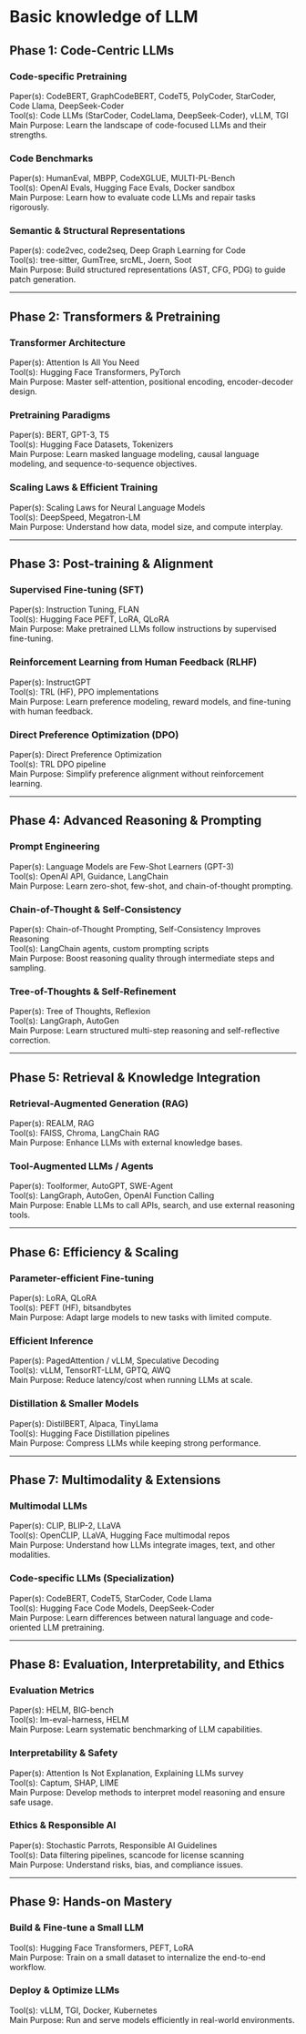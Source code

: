 # Basic knowledge of LLM
## Phase 1: Code-Centric LLMs

### Code-specific Pretraining
Paper(s): CodeBERT, GraphCodeBERT, CodeT5, PolyCoder, StarCoder, Code Llama, DeepSeek-Coder  
Tool(s): Code LLMs (StarCoder, CodeLlama, DeepSeek-Coder), vLLM, TGI  
Main Purpose: Learn the landscape of code-focused LLMs and their strengths.

### Code Benchmarks
Paper(s): HumanEval, MBPP, CodeXGLUE, MULTI-PL-Bench  
Tool(s): OpenAI Evals, Hugging Face Evals, Docker sandbox  
Main Purpose: Learn how to evaluate code LLMs and repair tasks rigorously.

### Semantic & Structural Representations
Paper(s): code2vec, code2seq, Deep Graph Learning for Code  
Tool(s): tree-sitter, GumTree, srcML, Joern, Soot  
Main Purpose: Build structured representations (AST, CFG, PDG) to guide patch generation.

---

## Phase 2: Transformers & Pretraining

### Transformer Architecture
Paper(s): Attention Is All You Need  
Tool(s): Hugging Face Transformers, PyTorch  
Main Purpose: Master self-attention, positional encoding, encoder-decoder design.

### Pretraining Paradigms
Paper(s): BERT, GPT-3, T5  
Tool(s): Hugging Face Datasets, Tokenizers  
Main Purpose: Learn masked language modeling, causal language modeling, and sequence-to-sequence objectives.

### Scaling Laws & Efficient Training
Paper(s): Scaling Laws for Neural Language Models  
Tool(s): DeepSpeed, Megatron-LM  
Main Purpose: Understand how data, model size, and compute interplay.

---

## Phase 3: Post-training & Alignment

### Supervised Fine-tuning (SFT)
Paper(s): Instruction Tuning, FLAN  
Tool(s): Hugging Face PEFT, LoRA, QLoRA  
Main Purpose: Make pretrained LLMs follow instructions by supervised fine-tuning.

### Reinforcement Learning from Human Feedback (RLHF)
Paper(s): InstructGPT  
Tool(s): TRL (HF), PPO implementations  
Main Purpose: Learn preference modeling, reward models, and fine-tuning with human feedback.

### Direct Preference Optimization (DPO)
Paper(s): Direct Preference Optimization  
Tool(s): TRL DPO pipeline  
Main Purpose: Simplify preference alignment without reinforcement learning.

---

## Phase 4: Advanced Reasoning & Prompting

### Prompt Engineering
Paper(s): Language Models are Few-Shot Learners (GPT-3)  
Tool(s): OpenAI API, Guidance, LangChain  
Main Purpose: Learn zero-shot, few-shot, and chain-of-thought prompting.

### Chain-of-Thought & Self-Consistency
Paper(s): Chain-of-Thought Prompting, Self-Consistency Improves Reasoning  
Tool(s): LangChain agents, custom prompting scripts  
Main Purpose: Boost reasoning quality through intermediate steps and sampling.

### Tree-of-Thoughts & Self-Refinement
Paper(s): Tree of Thoughts, Reflexion  
Tool(s): LangGraph, AutoGen  
Main Purpose: Learn structured multi-step reasoning and self-reflective correction.

---

## Phase 5: Retrieval & Knowledge Integration

### Retrieval-Augmented Generation (RAG)
Paper(s): REALM, RAG  
Tool(s): FAISS, Chroma, LangChain RAG  
Main Purpose: Enhance LLMs with external knowledge bases.

### Tool-Augmented LLMs / Agents
Paper(s): Toolformer, AutoGPT, SWE-Agent  
Tool(s): LangGraph, AutoGen, OpenAI Function Calling  
Main Purpose: Enable LLMs to call APIs, search, and use external reasoning tools.

---

## Phase 6: Efficiency & Scaling

### Parameter-efficient Fine-tuning
Paper(s): LoRA, QLoRA  
Tool(s): PEFT (HF), bitsandbytes  
Main Purpose: Adapt large models to new tasks with limited compute.

### Efficient Inference
Paper(s): PagedAttention / vLLM, Speculative Decoding  
Tool(s): vLLM, TensorRT-LLM, GPTQ, AWQ  
Main Purpose: Reduce latency/cost when running LLMs at scale.

### Distillation & Smaller Models
Paper(s): DistilBERT, Alpaca, TinyLlama  
Tool(s): Hugging Face Distillation pipelines  
Main Purpose: Compress LLMs while keeping strong performance.

---

## Phase 7: Multimodality & Extensions

### Multimodal LLMs
Paper(s): CLIP, BLIP-2, LLaVA  
Tool(s): OpenCLIP, LLaVA, Hugging Face multimodal repos  
Main Purpose: Understand how LLMs integrate images, text, and other modalities.

### Code-specific LLMs (Specialization)
Paper(s): CodeBERT, CodeT5, StarCoder, Code Llama  
Tool(s): Hugging Face Code Models, DeepSeek-Coder  
Main Purpose: Learn differences between natural language and code-oriented LLM pretraining.

---

## Phase 8: Evaluation, Interpretability, and Ethics

### Evaluation Metrics
Paper(s): HELM, BIG-bench  
Tool(s): lm-eval-harness, HELM  
Main Purpose: Learn systematic benchmarking of LLM capabilities.

### Interpretability & Safety
Paper(s): Attention Is Not Explanation, Explaining LLMs survey  
Tool(s): Captum, SHAP, LIME  
Main Purpose: Develop methods to interpret model reasoning and ensure safe usage.

### Ethics & Responsible AI
Paper(s): Stochastic Parrots, Responsible AI Guidelines  
Tool(s): Data filtering pipelines, scancode for license scanning  
Main Purpose: Understand risks, bias, and compliance issues.

---

## Phase 9: Hands-on Mastery

### Build & Fine-tune a Small LLM
Tool(s): Hugging Face Transformers, PEFT, LoRA  
Main Purpose: Train on a small dataset to internalize the end-to-end workflow.

### Deploy & Optimize LLMs
Tool(s): vLLM, TGI, Docker, Kubernetes  
Main Purpose: Run and serve models efficiently in real-world environments.
